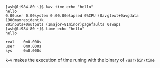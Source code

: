 ```
[wsh@li984-80 ~]$ k=v time echo "hello"
hello
0.00user 0.00system 0:00.00elapsed 0%CPU (0avgtext+0avgdata 1900maxresident)k
80inputs+0outputs (1major+81minor)pagefaults 0swaps
[wsh@li984-80 ~]$ time echo "hello"
hello

real    0m0.000s
user    0m0.000s
sys     0m0.000s
```
`k=v` makes the execution of time runing with the binary of `/usr/bin/time`

